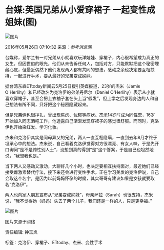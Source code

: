 # 台媒:英国兄弟从小爱穿裙子 一起变性成姐妹(图)

![图片](http://www.xinhuanet.com/world/2016-05/26/ewm_1290164501n.jpg)

2016年05月26日 07:10:32 来源：_参考消息网_

台媒称，爱尔兰有一对兄弟从小就喜欢玩洋娃娃、穿裙子，内心很希望成为真正的女生。但因世俗的眼光，他们从未告诉任何人，包括对方，只能默默把这个秘密埋藏心底，但最近偶然下他们发现两人都有共同的想法，感动之余也决定要互相扶持，一起进行手术，要从最好的兄弟变成姊妹。

据台湾东森ETtoday新闻云5月25日援引英媒报道，23岁的杰米（Jamie O'Herlihy）和已经改名为克洛伊的弟弟丹尼尔（Daniel O'Herlihy）表示从小就喜欢穿裙子，甚至会把上衣袖子套在头上当“假发”，但上学之后发现身边的人和自己想法有所不同，只好把这个秘密隐藏起来。

但是兄弟俩也很挣扎，曾出现焦虑、忧郁等症状。杰米14岁时成为同性恋，16岁开始加入同志酒吧工作，他透露自己渐渐发现穿裙子的感觉很舒服。而同时，克洛伊也开始染红发、学习化妆。

杰米和克洛伊其实是同母异父的兄弟，两人一直互相隐瞒，一直到去年8月才终于坦承心中的想法。杰米说，自己看着克洛伊觉得对方很漂亮、有女人味，于是先开口询问“是不是跨性别人士”，没想到真的得到“是”这个答案，于是自己也坦然地说，“我想我也是。”

当下两人又感动又激动，大聊好几个小时，也决定要相互扶持面对，最近她们已经接受雌激素替代疗法，接下来还会进行变性手术。正在学习美发的克洛伊说，自己会取这个名字，是因为以前妈妈怀孕的时候，其实哥哥有建议如果是女孩就要取名“克洛伊”。

两人也向家人朋友宣布从“兄弟变成姊妹”，母亲萨拉（Sarah）也很支持，杰米说，“我不觉得她（妈妈）失去了两个儿子，我们还是一样的人，只是更幸福。”

![图片](129016450_14642178942341n.jpg)

图片来源于网络

责任编辑: 钟玉岚 

标签：克洛伊、穿裙子、ETtoday、杰米、变性手术